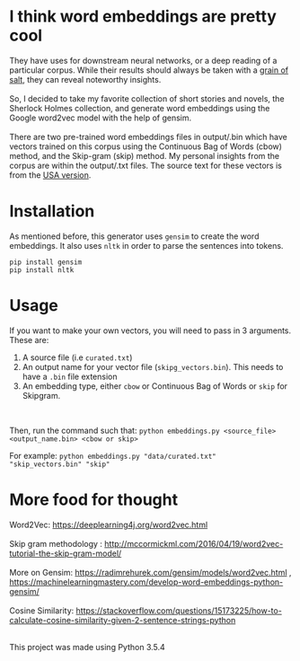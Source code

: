 # I think word embeddings are pretty cool

They have uses for downstream neural networks, or a deep reading of a particular corpus. While their results should always be taken with a [grain of salt](https://mimno.infosci.cornell.edu/info3350/readings/antoniak.pdf), they can reveal noteworthy insights.
<br><br>
So, I decided to take my favorite collection of short stories and novels, the Sherlock Holmes collection, and generate word embeddings using the Google word2vec model with the help of gensim. 
<br><br>
There are two pre-trained word embeddings files in output/.bin which have vectors trained on this corpus using the Continuous Bag of Words (cbow) method, and the Skip-gram (skip) method. My personal insights from the corpus are within the output/.txt files. The source text for these vectors is from the [USA version](https://sherlock-holm.es/ascii/). 

# Installation

As mentioned before, this generator uses `gensim` to create the word embeddings. It also uses `nltk` in order to parse the sentences into tokens.

`pip install gensim`
<br>
`pip install nltk`

# Usage

If you want to make your own vectors, you will need to pass in 3 arguments. These are:
<br>
1. A source file (i.e `curated.txt`)
2. An output name for your vector file (`skipg_vectors.bin`). This needs to have a `.bin` file extension
3. An embedding type, either `cbow` or Continuous Bag of Words or `skip` for Skipgram.
<br>  

Then, run the command such that:
`python embeddings.py <source_file> <output_name.bin> <cbow or skip>`

For example:
`python embeddings.py "data/curated.txt" "skip_vectors.bin" "skip"`

# More food for thought

Word2Vec: https://deeplearning4j.org/word2vec.html
<br><br>
Skip gram methodology : http://mccormickml.com/2016/04/19/word2vec-tutorial-the-skip-gram-model/
<br><br>
More on Gensim: https://radimrehurek.com/gensim/models/word2vec.html , https://machinelearningmastery.com/develop-word-embeddings-python-gensim/
<br><br>
Cosine Similarity: https://stackoverflow.com/questions/15173225/how-to-calculate-cosine-similarity-given-2-sentence-strings-python 
<br><br>


This project was made using Python 3.5.4
